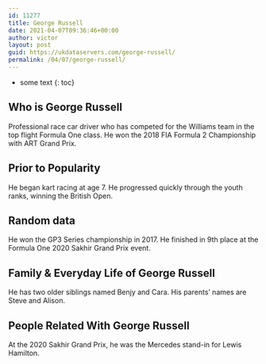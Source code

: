 ```yaml
---
id: 11277
title: George Russell
date: 2021-04-07T09:36:46+00:00
author: victor
layout: post
guid: https://ukdataservers.com/george-russell/
permalink: /04/07/george-russell/
---
```


* some text
{: toc}


## Who is George Russell



Professional race car driver who has competed for the Williams team in the top flight Formula One class. He won the 2018 FIA Formula 2 Championship with ART Grand Prix.

                
                
                
## Prior to Popularity



He began kart racing at age 7. He progressed quickly through the youth ranks, winning the British Open.

                
                
                
## Random data



He won the GP3 Series championship in 2017. He finished in 9th place at the Formula One 2020 Sakhir Grand Prix event.

                
                
                
## Family & Everyday Life of George Russell



He has two older siblings named Benjy and Cara. His parents&#8217; names are Steve and Alison.

                
                
                
## People Related With George Russell



At the 2020 Sakhir Grand Prix, he was the Mercedes stand-in for Lewis Hamilton.

                
              
            
          
          
          